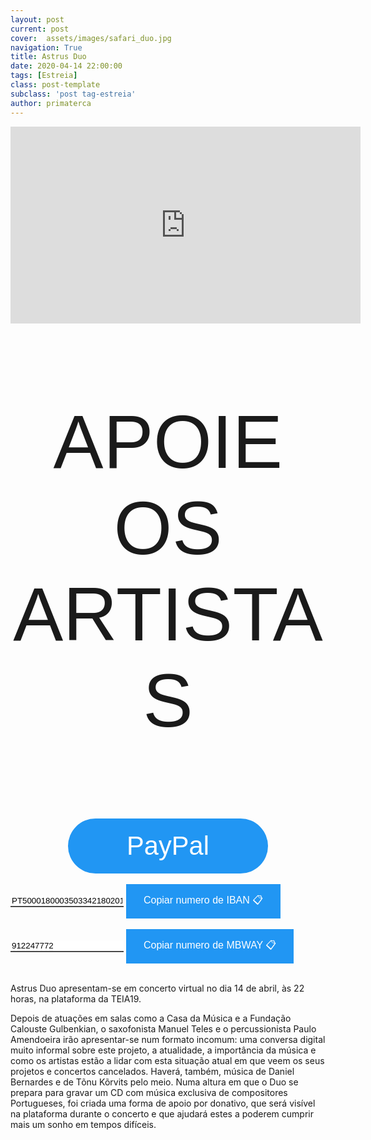 ```yaml
---
layout: post
current: post
cover:  assets/images/safari_duo.jpg
navigation: True
title: Astrus Duo
date: 2020-04-14 22:00:00
tags: [Estreia]
class: post-template
subclass: 'post tag-estreia'
author: primaterca
---
```


<iframe width="560" height="315" src="https://www.youtube.com/embed/mtma1y7Y7b8?rel=0&amp;autoplay=1&amp;controls=0&amp;showinfo=0" frameborder="0" allow="accelerometer; autoplay; encrypted-media; gyroscope; picture-in-picture" allowfullscreen></iframe>

<style>
    .button {
      margin: auto;  
      display: block;
      border-radius: 70px;
      background-color: #2196F3;
      border: none;
      color: #FFFFFF;
      text-align: center;
      font-family: "Verdana", sans-serif;
      font-size: 2.6rem;
      padding: 20px;
      width: 20rem;
      transition: all 0.5s;
      cursor: pointer;
    }
    
    .button span {
      cursor: pointer;
      display: inline-block;
      position: relative;
      transition: 0.5s;
    }
    
    .button span:after {
      content: '\00bb';
      position: absolute;
      opacity: 0;
      top: 0;
      right: -20px;
      transition: 0.5s;
    }
    
    .button:hover span {
      padding-right: 25px;
    }
    
    .button:hover span:after {
      opacity: 1;
      right: 0;
       display: inline-block;
    }

    .apoia {
        font-family: "Avant Garde", Avantgarde, "Century Gothic", CenturyGothic, "AppleGothic", sans-serif;
        font-size: 3vmax;
        text-align: center;
        text-transform: uppercase;
        text-rendering: optimizeLegibility;
    }

    .iban{
      text-align: center;
      font-family: "Verdana", sans-serif;
      font-size: 1.8rem;
      padding-top: 2rem;
    }

.btn {
  border: none;
  background-color: inherit;
  padding: 14px 28px;
  font-size: 16px;
  cursor: pointer;
  display: inline-block;
  font-family: "Verdana", sans-serif;
}

.btn:hover {background: #eee;}

.success {color: green;}
.info {color: dodgerblue;}
.warning {color: orange;}
.danger {color: red;}
.default {color: black;}

/* Blue */
.info {
  color: white;
  background: #2196F3;
  font-family: "Verdana", sans-serif;
}

.info:hover {
  background: #2196F3;
  color: white;
}

.no-outline:focus {
  outline: none;
}
input {
  border-top-style: hidden;
  border-right-style: hidden;
  border-left-style: hidden;
  border-bottom-style: groove;
}

</style>

<script>
function myFunction() {
  /* Get the text field */
  var copyText = document.getElementById("myInput");

  /* Select the text field */
  copyText.select();
  copyText.setSelectionRange(0, 99999); /*For mobile devices*/

  /* Copy the text inside the text field */
  document.execCommand("copy");

  // /* Alert the copied text */
  // alert("Copied the text: " + copyText.value);
}
function myFunction2() {
  /* Get the text field */
  var copyText = document.getElementById("myInput2");

  /* Select the text field */
  copyText.select();
  copyText.setSelectionRange(0, 99999); /*For mobile devices*/

  /* Copy the text inside the text field */
  document.execCommand("copy");

  // /* Alert the copied text */
  // alert("Copied the text: " + copyText.value);
}
</script>



<div class="center" >
    <p class = "apoia">Apoie os artistas</p> 
    <button class="button" onclick="window.location.href = 'https://www.paypal.com/cgi-bin/webscr?cmd=_s-xclick&hosted_button_id=XYFVBTWZ9BF8Y&source=url';"><span>PayPal </span></button> 
<br>
<!-- The text field -->
<input type="text" class="no-outline" value="PT50001800035033421802012" id="myInput"> 
<!-- The button used to copy the text -->
<button class="btn info" onclick="myFunction()">Copiar numero de IBAN 📋  </button>

<br>
<br>


  
<!-- The text field -->
<input type="text" class="no-outline" value="912247772" id="myInput2">
<!-- The button used to copy the text -->
<button class="btn info" onclick="myFunction2()">Copiar numero de MBWAY 📋</button>
</div>  



<br>

Astrus Duo apresentam-se em concerto virtual no dia 14 de abril, às 22 horas, na plataforma da TEIA19.

Depois de atuações em salas como a Casa da Música e a Fundação Calouste Gulbenkian, o saxofonista Manuel Teles e o percussionista Paulo Amendoeira irão apresentar-se num formato incomum: uma conversa digital muito informal sobre este projeto, a atualidade, a importância da música e como os artistas estão a lidar com esta situação atual em que veem os seus projetos e concertos cancelados. Haverá, também, música de Daniel Bernardes e de Tõnu Kõrvits pelo meio. 
Numa altura em que o Duo se prepara para gravar um CD com música exclusiva de compositores Portugueses, foi criada uma forma de apoio por donativo, que será visível na plataforma durante o concerto e que ajudará estes a poderem cumprir mais um sonho em tempos difíceis.